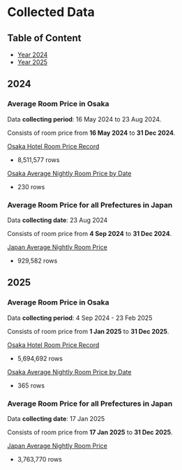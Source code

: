 # Collected Data

## Table of Content

- [Year 2024](#2024)
- [Year 2025](#2025)

## 2024

### Average Room Price in Osaka

Data **collecting period**: 16 May 2024 to 23 Aug 2024.

Consists of room price from **16 May 2024** to **31 Dec 2024**.

[Osaka Hotel Room Price Record](..%2Fdata%2F2024%2Fhotel_price_table_2024_as_of_2024_08_23.parquet)

- 8,511,577 rows

[Osaka Average Nightly Room Price by Date](..%2Fdata%2F2024%2Favg_osaka_hotel_price_2024_as_of_2024-09-11.csv)

- 230 rows

### Average Room Price for all Prefectures in Japan

Data **collecting date**: 23 Aug 2024

Consists of room price from **4 Sep 2024** to **31 Dec 2024**.

[Japan Average Nightly Room Price](..%2Fdata%2F2024%2Fjapan_avg_hotel_room_price_all_city_as_of_2024_08_23.parquet)

- 929,582 rows

## 2025

### Average Room Price in Osaka

Data **collecting period**: 4 Sep 2024 - 23 Feb 2025

Consists of room price from **1 Jan 2025** to **31 Dec 2025**.

[Osaka Hotel Room Price Record](./data/2025/hotel_price_table_2025_as_of_2025_02_23.parquet)

- 5,694,692 rows

[Osaka Average Nightly Room Price by Date](./data/2025/avg_osaka_hotel_price_2025_as_of_2025-02-23.csv)

- 365 rows

### Average Room Price for all Prefectures in Japan

Data **collecting date**: 17 Jan 2025

Consists of room price from **17 Jan 2025** to **31 Dec 2025**.

[Japan Average Nightly Room Price](./data/2025/japan_avg_hotel_room_price_all_city_as_of_2025_01_17.parquet)

- 3,763,770 rows

